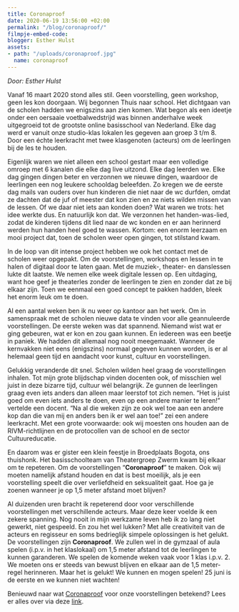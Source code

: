 ```yaml
---
title: Coronaproof
date: 2020-06-19 13:56:00 +02:00
permalink: "/blog/coronaproof/"
filmpje-embed-code: 
blogger: Esther Hulst
assets:
- path: "/uploads/coronaproof.jpg"
  name: coronaproof
---
```


*Door: Esther Hulst*

Vanaf 16 maart 2020 stond alles stil. Geen voorstelling, geen workshop, geen les kon doorgaan. Wij begonnen Thuis naar school. Het dichtgaan van de scholen hadden we enigszins aan zien komen. Wat begon als een ideetje onder een oersaaie voetbalwedstrijd was binnen anderhalve week uitgegroeid tot de grootste online basisschool van Nederland. Elke dag werd er vanuit onze studio-klas lokalen les gegeven aan groep 3 t/m 8. Door een échte leerkracht met twee klasgenoten (acteurs) om de leerlingen bij de les te houden. 

Eigenlijk waren we niet alleen een school gestart maar een volledige omroep met 6 kanalen die elke dag live uitzond. Elke dag leerden we. Elke dag gingen dingen beter en verzonnen we nieuwe dingen, waardoor de leerlingen een nog leukere schooldag beleefden. Zo kregen we de eerste dag mails van ouders over hun kinderen die niet naar de wc durfden, omdat ze dachten dat de juf of meester dat kon zien en ze niets wilden missen van de lessen. Of we daar niet iets aan konden doen? Wat waren we trots: het idee werkte dus. En natuurlijk kon dat. We verzonnen het handen-was-lied, zodat de kinderen tijdens dit lied naar de wc konden en er aan herinnerd werden hun handen heel goed te wassen. Kortom: een enorm leerzaam en mooi project dat, toen de scholen weer open gingen, tot stilstand kwam. 

In de loop van dit intense project hebben we ook het contact met de scholen weer opgepakt. Om de voorstellingen, workshops en lessen in te halen of digitaal door te laten gaan. Met de muziek-, theater- en danslessen lukte dit laatste. We nemen elke week digitale lessen op. Een uitdaging, want hoe geef je theaterles zonder de leerlingen te zien en zonder dat ze bij elkaar zijn. Toen we eenmaal een goed concept te pakken hadden, bleek het enorm leuk om te doen. 

Al een aantal weken ben ik nu weer op kantoor aan het werk. Om in samenspraak met de scholen nieuwe data te vinden voor alle geannuleerde voorstellingen. De eerste weken was dat spannend. Niemand wist wat er ging gebeuren, wat er kon en zou gaan kunnen. En iedereen was een beetje in paniek. We hadden dit allemaal nog nooit meegemaakt. Wanneer de kernvakken niet eens (enigszins) normaal gegeven kunnen worden, is er al helemaal geen tijd en aandacht voor kunst, cultuur en voorstellingen.

Gelukkig veranderde dit snel. Scholen wilden heel graag de voorstellingen inhalen. Tot mijn grote blijdschap vinden docenten ook, of misschien wel juist in deze bizarre tijd, cultuur wél belangrijk. Ze gunnen de leerlingen graag even iets anders dan alleen maar leerstof tot zich nemen. “Het is juist goed om even iets anders te doen, even op een andere manier te leren!” vertelde een docent. “Na al die weken zijn ze ook wel toe aan een andere kop dan die van mij en anders ben ik er wel aan toe!” zei een andere leerkracht. Met een grote voorwaarde: ook wij moesten ons houden aan de RIVM-richtlijnen en de protocollen van de school en de sector Cultuureducatie.

En daarom was er gister een klein feestje in Broedplaats Bogota, ons thuishonk. Het basisschoolteam van Theatergroep Zwerm kwam bij elkaar om te repeteren. Om de voorstellingen “**Coronaproof**” te maken. Ook wij moeten namelijk afstand houden en dat is best moeilijk, als je een voorstelling speelt die over verliefdheid en seksualiteit gaat. Hoe ga je zoenen wanneer je op 1,5 meter afstand moet blijven?

Al duizenden uren bracht ik repeterend door voor verschillende voorstellingen met verschillende acteurs. Maar deze keer voelde ik een zekere spanning. Nog nooit in mijn werkzame leven heb ik zo lang niet gewerkt, niet gespeeld. En zou het wel lukken? Met alle creativiteit van de acteurs en regisseur en soms bedrieglijk simpele oplossingen is het gelukt. De voorstellingen zijn **Coronaproof**. We zullen wel in de gymzaal of aula spelen (i.p.v. in het klaslokaal) om 1,5 meter afstand tot de leerlingen te kunnen garanderen. We spelen de komende weken vaak voor 1 klas i.p.v. 2. We moeten ons er steeds van bewust blijven en elkaar aan de 1,5 meter-regel herinneren. Maar het is gelukt! We kunnen en mogen spelen! 25 juni is de eerste en we kunnen niet wachten!

Benieuwd naar wat [Coronaproof](http://opde1sterij.nl/opde1sterij/coronaproof) voor onze voorstellingen betekend? Lees er alles over via deze [link](http://opde1sterij.nl/opde1sterij/coronaproof).
